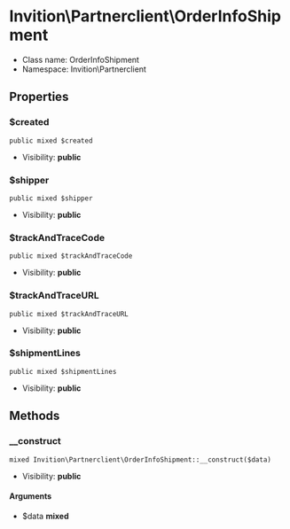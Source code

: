 Invition\Partnerclient\OrderInfoShipment
===============






* Class name: OrderInfoShipment
* Namespace: Invition\Partnerclient





Properties
----------


### $created

    public mixed $created





* Visibility: **public**


### $shipper

    public mixed $shipper





* Visibility: **public**


### $trackAndTraceCode

    public mixed $trackAndTraceCode





* Visibility: **public**


### $trackAndTraceURL

    public mixed $trackAndTraceURL





* Visibility: **public**


### $shipmentLines

    public mixed $shipmentLines





* Visibility: **public**


Methods
-------


### __construct

    mixed Invition\Partnerclient\OrderInfoShipment::__construct($data)





* Visibility: **public**


#### Arguments
* $data **mixed**


